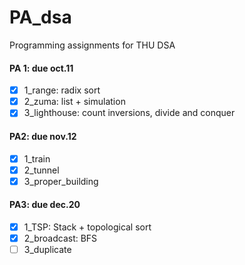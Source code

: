 # PA_dsa

Programming assignments for THU DSA

#### PA 1: due oct.11

- [x] 1_range: radix sort
- [x] 2_zuma: list + simulation
- [x] 3_lighthouse: count inversions, divide and conquer

#### PA2: due nov.12

- [x] 1_train
- [x] 2_tunnel
- [x] 3_proper_building

#### PA3: due dec.20

- [x] 1_TSP:  Stack + topological sort
- [x] 2_broadcast: BFS
- [ ] 3_duplicate